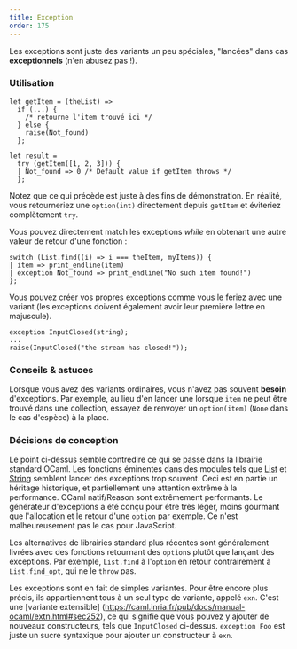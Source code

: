 ```yaml
---
title: Exception
order: 175
---
```


Les exceptions sont juste des variants un peu spéciales, "lancées" dans cas **exceptionnels** (n'en abusez pas !).

### Utilisation

```reason
let getItem = (theList) =>
  if (...) {
    /* retourne l'item trouvé ici */
  } else {
    raise(Not_found)
  };

let result =
  try (getItem([1, 2, 3])) {
  | Not_found => 0 /* Default value if getItem throws */
  };
```

Notez que ce qui précède est juste à des fins de démonstration. En réalité, vous retourneriez une `option(int)` directement depuis `getItem` et éviteriez complètement `try`.

Vous pouvez directement match les exceptions _while_ en obtenant une autre valeur de retour d'une fonction :

```reason
switch (List.find((i) => i === theItem, myItems)) {
| item => print_endline(item)
| exception Not_found => print_endline("No such item found!")
};
```

Vous pouvez créer vos propres exceptions comme vous le feriez avec une variant (les exceptions doivent également avoir leur première lettre en majuscule).

```
exception InputClosed(string);
...
raise(InputClosed("the stream has closed!"));
```

### Conseils & astuces

Lorsque vous avez des variants ordinaires, vous n'avez pas souvent **besoin** d'exceptions. Par exemple, au lieu d'en lancer une lorsque `item` ne peut être trouvé dans une collection, essayez de renvoyer un `option(item)` (`None` dans le cas d'espèce) à la place.

### Décisions de conception

Le point ci-dessus semble contredire ce qui se passe dans la librairie standard OCaml. Les fonctions éminentes dans des modules tels que [List](/api/List.html) et [String](/api/String.html) semblent lancer des exceptions trop souvent. Ceci est en partie un héritage historique, et partiellement une attention extrême à la performance. OCaml natif/Reason sont extrêmement performants. Le générateur d'exceptions a été conçu pour être très léger, moins gourmant que l'allocation et le retour d'une `option` par exemple. Ce n'est malheureusement pas le cas pour JavaScript.

Les alternatives de librairies standard plus récentes sont généralement livrées avec des fonctions retournant des `option`s plutôt que lançant des exceptions. Par exemple, `List.find` à l'`option` en retour contrairement à `List.find_opt`, qui ne le `throw` pas.

Les exceptions sont en fait de simples variantes. Pour être encore plus précis, ils appartiennent tous à un seul type de variante, appelé `exn`. C'est une [variante extensible] (https://caml.inria.fr/pub/docs/manual-ocaml/extn.html#sec252), ce qui signifie que vous pouvez y ajouter de nouveaux constructeurs, tels que `InputClosed` ci-dessus. `exception Foo` est juste un sucre syntaxique pour ajouter un constructeur à `exn`.
